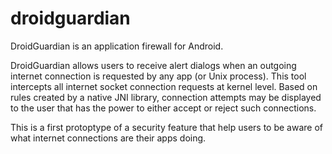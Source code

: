 droidguardian
=============

DroidGuardian is an application firewall for Android.

DroidGuardian allows users to receive alert dialogs when an outgoing internet connection is requested by any app (or Unix process). This tool intercepts all internet socket connection requests at kernel level. Based on rules created by a native JNI library, connection attempts may be displayed to the user that has the power to either accept or reject such connections.

This is a first protoptype of a security feature that help users to be aware of what internet connections are their apps doing.
